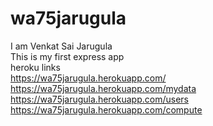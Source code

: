 # wa75jarugula<br>
I am Venkat Sai Jarugula<br>
This is my first express app<br>
heroku links<br>
<https://wa75jarugula.herokuapp.com/><br>
<https://wa75jarugula.herokuapp.com/mydata><br>
<https://wa75jarugula.herokuapp.com/users><br>
<https://wa75jarugula.herokuapp.com/compute><br>
